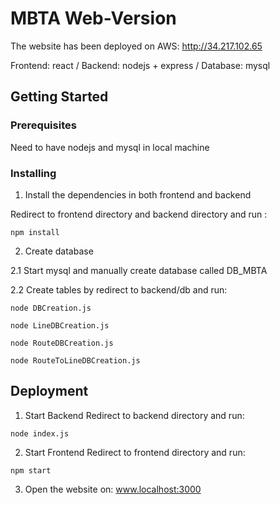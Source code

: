 # MBTA Web-Version

The website has been deployed on AWS: http://34.217.102.65

Frontend: react / Backend: nodejs + express / Database: mysql

## Getting Started


### Prerequisites

Need to have nodejs and mysql in local machine

### Installing

1. Install the dependencies in both frontend and backend

Redirect to frontend directory and backend directory and run :

```
npm install
```

2. Create database

2.1 Start mysql and manually create database called DB_MBTA

2.2 Create tables by redirect to backend/db and run:

```
node DBCreation.js
```
```
node LineDBCreation.js
```
```
node RouteDBCreation.js
```
```
node RouteToLineDBCreation.js
```

## Deployment

1. Start Backend
Redirect to backend directory and run:
```
node index.js
```

2. Start Frontend
Redirect to frontend directory and run:

```
npm start
```

3. Open the website on: www.localhost:3000

